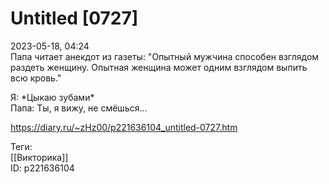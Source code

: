 Untitled [0727]
================

   
 2023-05-18, 04:24   
   Папа читает анекдот из газеты: "Опытный мужчина способен взглядом раздеть женщину. Опытная женщина может одним взглядом выпить всю кровь."   
   
 Я: \*Цыкаю зубами\*   
 Папа: Ты, я вижу, не смёшься...   
     
 <https://diary.ru/~zHz00/p221636104_untitled-0727.htm>   
   
 Теги:   
 [[Викторика]]   
 ID: p221636104